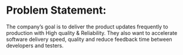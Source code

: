 # Problem Statement:

The company’s goal is to deliver the product updates frequently to production with High quality & 
Reliability. They also want to accelerate software delivery speed, quality and reduce feedback time 
between developers and testers. 
